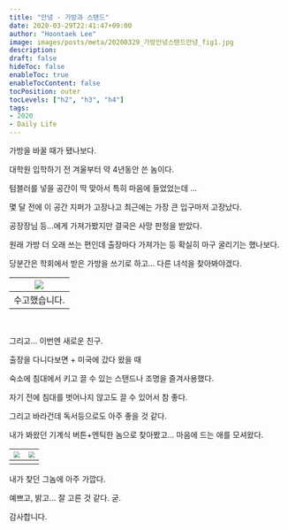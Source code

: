 ```yaml
---
title: "안녕 - 가방과 스탠드"
date: 2020-03-29T22:41:47+09:00
author: "Hoontaek Lee"
image: images/posts/meta/20200329_가방안녕스탠드안녕_fig1.jpg
description:
draft: false
hideToc: false
enableToc: true
enableTocContent: false
tocPosition: outer
tocLevels: ["h2", "h3", "h4"]
tags:
- 2020
- Daily Life
---
```




 

가방을 바꿀 때가 됐나보다.  

대학원 입학하기 전 겨울부터 약 4년동안 쓴 놈이다.  

텀블러를 넣을 공간이 딱 맞아서 특히 마음에 들었었는데 ... 

몇 달 전에 이 공간 지퍼가 고장나고 최근에는 가장 큰 입구마저 고장났다.  

공장장님 등...에게 가져가봤지만 결국은 사망 판정을 받았다.

원래 가방 더 오래 쓰는 편인데 출장마다 가져가는 등 확실히 마구 굴리기는 했나보다.

당분간은 학회에서 받은 가방을 쓰기로 하고... 다른 녀석을 찾아봐야겠다.

| ![](/en/posts/20200329_가방안녕스탠드안녕/20200329_가방안녕스탠드안녕_fig1.jpg) |
| ------------------------------------------------------------ |
| 수고했습니다.                                                |

<br>

그리고... 이번엔 새로운 친구.

출장을 다니다보면 + 미국에 갔다 왔을 때  

숙소에 침대에서 키고 끌 수 있는 스탠드나 조명을 즐겨사용했다.  

자기 전에 침대를 벗어나지 않고도 끌 수 있어서 참 좋다.  

그리고 바라건데 독서등으로도 아주 좋을 것 같다.

내가 봐왔던 기계식 버튼+엔틱한 놈으로 찾아봤고... 마음에 드는 애를 모셔왔다.

| <img src="/en/posts/20200329_가방안녕스탠드안녕/20200329_가방안녕스탠드안녕_fig2.jpg" style="zoom:70%;" /> | <img src="/en/posts/20200329_가방안녕스탠드안녕/20200329_가방안녕스탠드안녕_fig3.jpg" style="zoom:70%;" /> |
| ------------------------------------------------------------ | ------------------------------------------------------------ |
|                                                              |                                                              |

내가 찾던 그놈에 아주 가깝다.

예쁘고, 밝고... 잘 고른 것 같다. 굳.



감사합니다.

